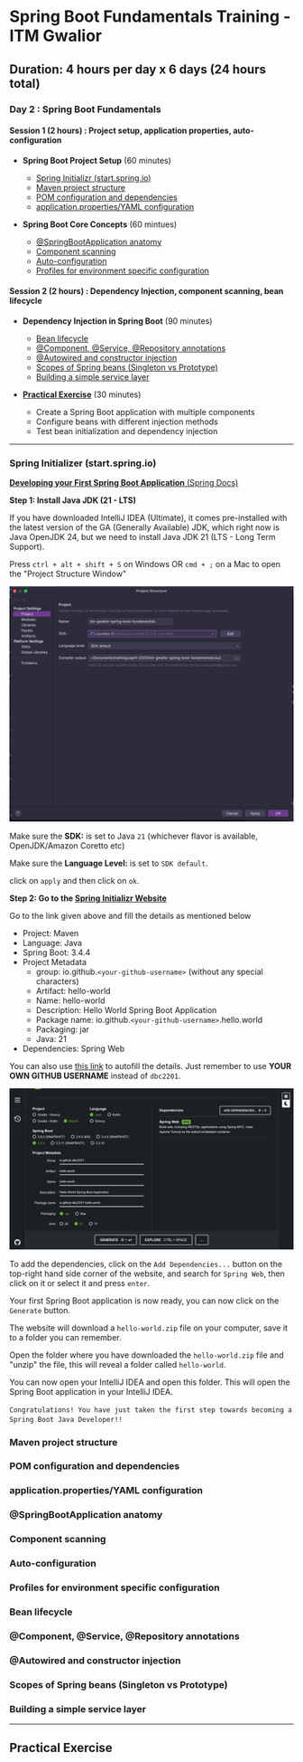 # Spring Boot Fundamentals Training - ITM Gwalior

## **Duration**: 4 hours per day x 6 days (24 hours total)

### Day 2 : Spring Boot Fundamentals

#### Session 1 (2 hours) : Project setup, application properties, auto-configuration

* **Spring Boot Project Setup** (60 minutes)
	* [Spring Initializr (start.spring.io)](./README.md#spring-initializer-startspringio)
	* [Maven project structure](./README.md#maven-project-structure)
	* [POM configuration and dependencies](./README.md#pom-configuration-and-dependencies)
	* [application.properties/YAML configuration](./README.md#applicationpropertiesyaml-configuration)


* **Spring Boot Core Concepts** (60 mintues)
	* [@SpringBootApplication anatomy](./README.md#springbootapplication-anatomy)
	* [Component scanning](./README.md#component-scanning)
	* [Auto-configuration](./README.md#auto-configuration)
	* [Profiles for environment specific configuration](./README.md#profiles-for-environment-specific-configuration)

#### Session 2 (2 hours) : Dependency Injection, component scanning, bean lifecycle

* **Dependency Injection in Spring Boot** (90 minutes)
	* [Bean lifecycle](./README.md#bean-lifecycle)
	* [@Component, @Service, @Repository annotations](./README.md#component-service-repository-annotations)
	* [@Autowired and constructor injection](./README.md#autowired-and-constructor-injection)
	* [Scopes of Spring beans (Singleton vs Prototype)](./README.md#scopes-of-spring-beans-singleton-vs-prototype)
	* [Building a simple service layer](./README.md#building-a-simple-service-layer)


* [**Practical Exercise**](./README.md#practical-exercise) (30 minutes)
	* Create a Spring Boot application with multiple components
	* Configure beans with different injection methods
	* Test bean initialization and dependency injection


---

### Spring Initializer (start.spring.io)

[**Developing your First Spring Boot Application** (Spring Docs)](https://docs.spring.io/spring-boot/tutorial/first-application/index.html)

**Step 1: Install Java JDK (21 - LTS)**

If you have downloaded IntelliJ IDEA (Ultimate), it comes pre-installed with the latest version of the GA (Generally Available)
JDK, which right now is Java OpenJDK 24, but we need to install Java JDK 21 (LTS - Long Term Support). 

Press `ctrl + alt + shift + S` on Windows OR `cmd + ;` on a Mac to open the "Project Structure Window"

![img.png](res/images/project-structure.png)

Make sure the **SDK:** is set to Java `21` (whichever flavor is available, OpenJDK/Amazon Coretto etc)

Make sure the **Language Level:** is set to `SDK default`.

click on `apply` and then click on `ok`.

**Step 2: Go to the [Spring Initializr Website](start.spring.io)**

Go to the link given above and fill the details as mentioned below

- Project: Maven
- Language: Java
- Spring Boot: 3.4.4
- Project Metadata
  - group: io.github.`<your-github-username>` (without any special characters)
  - Artifact: hello-world
  - Name: hello-world
  - Description: Hello World Spring Boot Application
  - Package name: io.github.`<your-github-username>`.hello.world
  - Packaging: jar
  - Java: 21
- Dependencies: Spring Web

You can also use 
[this link](https://start.spring.io/#!type=maven-project&language=java&platformVersion=3.4.4&packaging=jar&jvmVersion=21&groupId=io.github.dbc2201&artifactId=hello-world&name=hello-world&description=Hello%20World%20Spring%20Boot%20Application&packageName=io.github.dbc2201.hello.world&dependencies=web) to autofill the details. Just remember to use **YOUR OWN GITHUB USERNAME** instead of `dbc2201`.

![img.png](res/images/spring-initializr.png)

To add the dependencies, click on the `Add Dependencies...` button on the top-right hand side corner of the website,
and search for `Spring Web`, then click on it or select it and press `enter`.

Your first Spring Boot application is now ready, you can now click on the `Generate` button.

The website will download a `hello-world.zip` file on your computer, save it to a folder you can remember.

Open the folder where you have downloaded the `hello-world.zip` file and "unzip" the file, this will reveal a folder called `hello-world`.

You can now open your IntelliJ IDEA and open this folder. This will open the Spring Boot application in your IntelliJ IDEA.

`Congratulations! You have just taken the first step towards becoming a Spring Boot Java Developer!!`

### Maven project structure

### POM configuration and dependencies

### application.properties/YAML configuration

### @SpringBootApplication anatomy

### Component scanning

### Auto-configuration

### Profiles for environment specific configuration

### Bean lifecycle

### @Component, @Service, @Repository annotations

### @Autowired and constructor injection

### Scopes of Spring beans (Singleton vs Prototype)

### Building a simple service layer

---

## Practical Exercise
